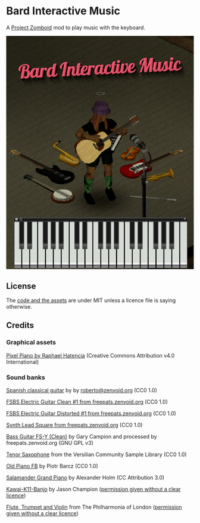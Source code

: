 # Bard Interactive Music

A [Project Zomboid](https://projectzomboid.com) mod to play music with the keyboard.

![Bard Interactive Music preview](poster.png)

## License

The [code and the assets](https://github.com/Phibonacci/Bard-Interactive-Music) are under MIT unless a licence file is saying otherwise.

## Credits

### Graphical assets

[Pixel Piano by Raphael Hatencia](https://ragnapixel.itch.io/pixel-piano) (Creative Commons Attribution v4.0 International)

### Sound banks

[Spanish classical guitar](https://freepats.zenvoid.org/Guitar/acoustic-guitar.html) by by roberto@zenvoid.org (CC0 1.0)

[FSBS Electric Guitar Clean #1 from freepats.zenvoid.org](https://freepats.zenvoid.org/ElectricGuitar/clean-electric-guitar.html) (CC0 1.0)

[FSBS Electric Guitar Distorted #1 from freepats.zenvoid.org](https://freepats.zenvoid.org/ElectricGuitar/distorted-electric-guitar.html) (CC0 1.0)

[Synth Lead Square from freepats.zenvoid.org](https://freepats.zenvoid.org/Synthesizer/synth-lead.html) (CC0 1.0)

[Bass Guitar FS-Y (Clean)](https://freepats.zenvoid.org/ElectricGuitar/clean-electric-bass.html) by Gary Campion and processed by freepats.zenvoid.org (GNU GPL v3)

[Tenor Saxophone](https://freepats.zenvoid.org/Reed/saxophone.html) from the Versilian Community Sample Library (CC0 1.0)

[Old Piano FB](https://freepats.zenvoid.org/Piano/honky-tonk-piano.html) by Piotr Barcz (CC0 1.0)

[Salamander Grand Piano](https://freepats.zenvoid.org/Piano/acoustic-grand-piano.html) by Alexander Holm (CC Attribution 3.0)

[Kawai-K11-Banjo](https://freewavesamples.com/instrument/banjo) by Jason Champion ([permission given without a clear licence](media/sound/Kawai-K11-Banjo/README.txt))

[Flute, Trumpet and Violin](https://philharmonia.co.uk/resources/sound-samples/) from The Philharmonia of London ([permission given without a clear licence](media/sound/Philharmonia/README.md))
